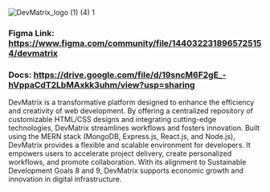 
![DevMatrix_logo (1) (4) 1](https://github.com/user-attachments/assets/74a844b2-bc61-4fd3-98fe-672f47839e71)


### Figma Link: https://www.figma.com/community/file/1440322318965725154/devmatrix
### Docs: https://drive.google.com/file/d/19sncM6F2gE_-hVppaCdT2LbMAxkk3uhm/view?usp=sharing

<p>
  DevMatrix is a transformative platform designed to enhance the efficiency and creativity of web development. By offering a centralized repository of customizable HTML/CSS designs and integrating cutting-edge technologies, DevMatrix streamlines workflows and fosters innovation. Built using the MERN stack (MongoDB, Express.js, React.js, and Node.js), DevMatrix provides a flexible and scalable environment for developers. It empowers users to accelerate project delivery, create personalized workflows, and promote collaboration. With its alignment to Sustainable Development Goals 8 and 9, DevMatrix supports economic growth and innovation in digital infrastructure.
<p/>
